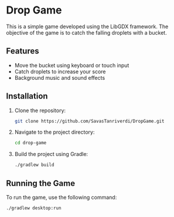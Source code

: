 # Drop Game

This is a simple game developed using the LibGDX framework. The objective of the game is to catch the falling droplets with a bucket.

## Features

- Move the bucket using keyboard or touch input
- Catch droplets to increase your score
- Background music and sound effects

## Installation

1. Clone the repository:
    ```sh
    git clone https://github.com/SavasTanriverdi/DropGame.git
    ```
2. Navigate to the project directory:
    ```sh
    cd drop-game
    ```
3. Build the project using Gradle:
    ```sh
    ./gradlew build
    ```

## Running the Game

To run the game, use the following command:
```sh
./gradlew desktop:run
